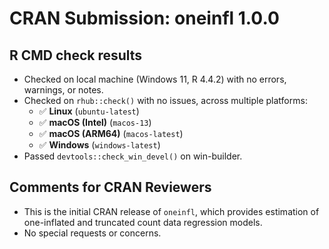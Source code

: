 # CRAN Submission: oneinfl 1.0.0

## R CMD check results
- Checked on local machine (Windows 11, R 4.4.2) with no errors, warnings, or notes.
- Checked on `rhub::check()` with no issues, across multiple platforms:
  - ✅ **Linux** (`ubuntu-latest`)
  - ✅ **macOS (Intel)** (`macos-13`)
  - ✅ **macOS (ARM64)** (`macos-latest`)
  - ✅ **Windows** (`windows-latest`)
- Passed `devtools::check_win_devel()` on win-builder.

## Comments for CRAN Reviewers
- This is the initial CRAN release of `oneinfl`, which provides estimation of one-inflated and truncated count data regression models.
- No special requests or concerns.
